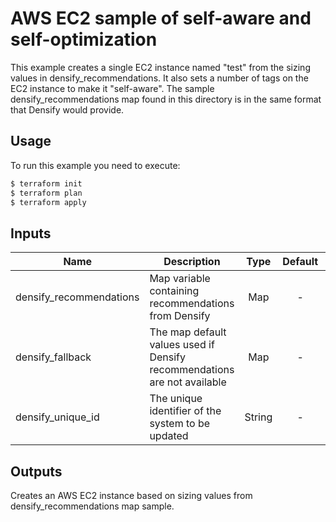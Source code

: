 # AWS EC2 sample of self-aware and self-optimization

This example creates a single EC2 instance named "test" from the sizing values in densify_recommendations. 
It also sets a number of tags on the EC2 instance to make it "self-aware".
The sample densify_recommendations map found in this directory is in the same format that Densify would provide.  

## Usage

To run this example you need to execute:

```bash
$ terraform init
$ terraform plan
$ terraform apply
```

## Inputs

| Name | Description | Type | Default | Required |
|------|-------------|:----:|:-----:|:-----:|
| densify_recommendations | Map variable containing recommendations from Densify | Map | - | Yes |
| densify_fallback | The map default values used if Densify recommendations are not available | Map | - | Yes |
| densify_unique_id | The unique identifier of the system to be updated | String | - | Yes |

## Outputs

Creates an AWS EC2 instance based on sizing values from densify_recommendations map sample.
